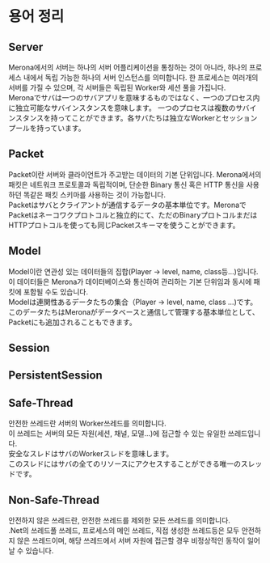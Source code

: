 용어 정리
====

Server
----
Merona에서의 서버는 하나의 서버 어플리케이션을 통칭하는 것이 아니라, 하나의 프로세스 내에서 독립 가능한 하나의 서버 인스턴스를 의미합니다.
한 프로세스는 여러개의 서버를 가질 수 있으며, 각 서버들은 독립된 Worker와 세션 풀을 가집니다.
<br>
Meronaでサバは一つのサバアプリを意味するものではなく、一つのプロセス内に独立可能なサバインスタンスを意味します。
一つのプロセスは複数のサバインスタンスを持ってことができます。各サバたちは独立なWorkerとセッションプールを持っています。

Packet
----
Packet이란 서버와 클라이언트가 주고받는 데이터의 기본 단위입니다.
Merona에서의 패킷은 네트워크 프로토콜과 독립적이며, 단순한 Binary 통신 혹은 HTTP 통신을 사용하던 똑같은 패킷 스키마를 사용하는 것이 가능합니다.
<br>
Packetはサバとクライアントが通信するデータの基本単位です。MeronaでPacketはネーコワクプロトコルと独立的にて、ただのBinaryプロトコルまだはHTTPプロトコルを使っても同じPacketスキーマを使うことができます。

Model
----
Model이란 연관성 있는 데이터들의 집합(Player -> level, name, class등...)입니다. 이 데이터들은 Merona가 데이터베이스와 통신하여 관리하는 기본 단위임과 동시에 패킷에 포함될 수도 있습니다.
<br>
Modelは連関性あるデータたちの集合（Player -> level, name, class ...)です。このデータたちはMeronaがデータベースと通信して管理する基本単位として、Packetにも追加されることもできます。

Session
----

PersistentSession
----

Safe-Thread
----
안전한 쓰레드란 서버의 Worker쓰레드를 의미합니다.<br>
이 쓰레드는 서버의 모든 자원(세션, 채널, 모델...)에 접근할 수 있는 유일한 쓰레드입니다.
<br>
安全なスレドはサバのWorkerスレドを意味します。<br>
このスレドにはサバの全てのリソースにアクセスすることができる唯一のスレッドです。

Non-Safe-Thread
----
안전하지 않은 쓰레드란, 안전한 쓰레드를 제외한 모든 쓰레드를 의미합니다.<br>
.Net의 쓰레드풀 쓰레드, 프로세스의 메인 쓰레드, 직접 생성한 쓰레드등은 모두 안전하지 않은 쓰레드이며, 해당 쓰레드에서 서버 자원에 접근할 경우 비정상적인 동작이 일어날 수 있습니다.
